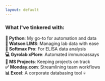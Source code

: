 ```yaml
---
layout: default
---
```


### What I've tinkered with:
**🐍 Python**: My go-to for automation and data  
**🧪 Watson LIMS**: Managing lab data with ease  
**🔬 Softmax Pro**: For ELISA data analysis  
**💻 Gyrolab xPlore**: Automated immunoassays  
**📅 MS Projects**: Keeping projects on track  
**✅ Monday.com**: Streamlining team workflows  
**📊 Excel**: A corporate databasing tool 💀  

